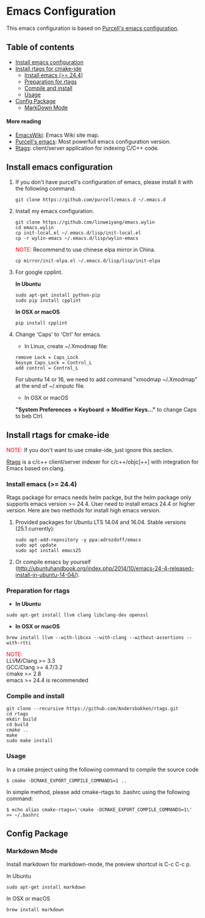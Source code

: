 # Emacs Configuration

This emacs configuration is based on [Purcell's emacs configuration](https://github.com/purcell/emacs.d).

## Table of contents
- [Install emacs configuration](#install-emacs-configuration)
- [Install rtags for cmake-ide](#install-rtags-for-cmake-ide)
  - [Install emacs (>= 24.4)](#install-emacs-24.4-or-higher)
  - [Preparation for rtags](#preparation-for-rtags)
  - [Compile and install](#compile-and-install)
  - [Usage](#usage)
- [Config Package](#config-package)
  - [MarkDown Mode](#markdown-mode)


#### More reading

- [EmacsWiki](https://www.emacswiki.org): Emacs Wiki site map.
- [Purcell's emacs](https://github.com/purcell/emacs.d): Most powerfull emacs configuration version.
- [Rtags](https://github.com/Andersbakken/rtags): client/server application for indexing C/C++ code.

## Install emacs configuration

1. If you don't have purcell's configuration of emacs, please install it with the following command.

    ``` shell
    git clone https://github.com/purcell/emacs.d ~/.emacs.d
    ```

2. Install my emacs configuration.

    ``` shell
    git clone https://github.com/linweiyang/emacs.wylin
    cd emacs.wylin
    cp init-local.el ~/.emacs.d/lisp/init-local.el
    cp -r wylin-emacs ~/.emacs.d/lisp/wylin-emacs
    ```

    <font color=#ff0000>NOTE:</font> Recommend to use chinese elpa mirror in China.

    ``` shell
    cp mirror/init-elpa.el ~/.emacs.d/lisp/lisp/init-elpa
    ```
3. For google cpplint.

    **In Ubuntu**  

    ``` shell
    sudo apt-get install python-pip
    sudo pip install cpplint
    ```
    
    **In OSX or macOS**  

    ``` shell
    pip install cpplint
    ```

4. Change 'Caps' to 'Ctrl' for emacs.

    - In Linux, create ~/.Xmodmap file:

    ``` xmodmap
    remove Lock = Caps_Lock
    keysym Caps_Lock = Control_L
    add control = Control_L
    ```

    For ubuntu 14 or 16, we need to add command "xmodmap ~/.Xmodmap" at the end of ~/.xinputc file.

    - In OSX or macOS
    
    **"System Preferences -> Keyboard -> Modifier Keys..."** to change Caps to beb Ctrl.


## Install rtags for cmake-ide
<font color=#ff0000>NOTE:</font> If you don't want to use cmake-ide, just ignore this section.

[Rtags](https://github.com/Andersbakken/rtags) is a c/c++ client/server indexer for c/c++/objc[++] with integration for Emacs based on clang.

### Install emacs (>= 24.4)
Rtags package for emacs needs helm packge, but the helm package only supports emacs version >= 24.4. User need to install emacs 24.4 or higher version. Here are two methods for install high emacs version.

1. Provided packages for Ubuntu LTS 14.04 and 16.04. Stable versions (25.1 currently):

    ``` shell
    sudo apt-add-repository -y ppa:adrozdoff/emacs
    sudo apt update
    sudo apt install emacs25
    ```

2. Or compile emacs by yourself (http://ubuntuhandbook.org/index.php/2014/10/emacs-24-4-released-install-in-ubuntu-14-04/).

### Preparation for rtags

- **In Ubuntu**

``` shell
sudo apt-get install llvm clang libclang-dev openssl
```

- **In OSX or macOS**

``` shell
brew install llvm --with-libcxx --with-clang --without-assertions --with-rtti
```

<font color = #ff0000>NOTE:</font>  
LLVM/Clang >= 3.3  
GCC/Clang >= 4.7/3.2  
cmake >= 2.8  
emacs >= 24.4 is recommended  

### Compile and install

``` shell
git clone --recursive https://github.com/Andersbakken/rtags.git
cd rtags
mkdir build
cd build
cmake ..
make
sudo make install
```

### Usage
In a cmake project using the following command to compile the source code

``` shell
$ cmake -DCMAKE_EXPORT_COMPILE_COMMANDS=1 ..
```

In simple method, please add cmake-rtags to .bashrc using the following command:

``` shell
$ echo alias cmake-rtags=\'cmake -DCMAKE_EXPORT_COMPILE_COMMANDS=1\' >> ~/.bashrc
```

## Config Package

### Markdown Mode

Install markdown for markdown-mode, the preview shortcut is C-c C-c p.

In Ubuntu

``` shell
sudo apt-get install markdown
```

In OSX or macOS

``` shell
brew install markdown
```

